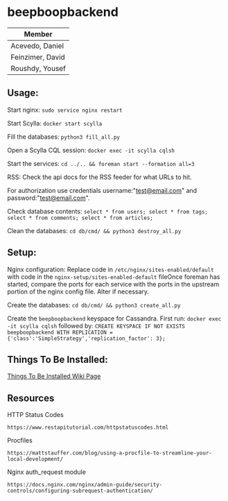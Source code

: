 ﻿# beepboopbackend

| Member           |
|------------------|
| Acevedo, Daniel  |
| Feinzimer, David |
| Roushdy, Yousef  |



## Usage:

Start nginx: `sudo service nginx restart`

Start Scylla: `docker start scylla`

Fill the databases: `python3 fill_all.py`

Open a Scylla CQL session: `docker exec -it scylla cqlsh`

Start the services: `cd ../.. && foreman start --formation all=3`

RSS: Check the api docs for the RSS feeder for what URLs to hit.

For authorization use credentials username:"test@email.com" and password:"test@email.com".

Check database contents: `select * from users; select * from tags; select * from comments; select * from articles;`

Clean the databases: `cd db/cmd/ && python3 destroy_all.py`



## Setup:

Nginx configuration:  Replace code in `/etc/nginx/sites-enabled/default` with code in the `nginx-setup/sites-enabled-default` fileOnce foreman has started, compare the ports for each service with the ports in the upstream portion of the nginx config file.  Alter if necessary.

Create the databases: `cd db/cmd/ && python3 create_all.py`

Create the `beepboopbackend` keyspace for Cassandra. First run: `docker exec -it scylla cqlsh` followed by: `CREATE KEYSPACE IF NOT EXISTS beepboopbackend WITH REPLICATION = {'class':'SimpleStrategy','replication_factor': 3};`



## Things To Be Installed:

[Things To Be Installed Wiki Page](https://github.com/kernelpop/beepboopbackend/wiki/Things-To-Be-Installed)



## Resources

HTTP Status Codes

    https://www.restapitutorial.com/httpstatuscodes.html

Procfiles

    https://mattstauffer.com/blog/using-a-procfile-to-streamline-your-local-development/

Nginx auth_request module

    https://docs.nginx.com/nginx/admin-guide/security-controls/configuring-subrequest-authentication/
